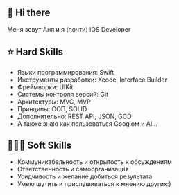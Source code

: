 ## 👋 Hi there 

Меня зовут Аня и я (почти) iOS Developer

## ⭐ Hard Skills
- Языки программирования: Swift
- Инструменты разработки: Xcode, Interface Builder
- Фреймворки: UIKit
- Системы контроля версий: Git
- Архитектуры: MVC, MVP
- Принципы: ООП, SOLID
- Дополнительно: REST API, JSON, GCD
- А также знаю как пользоваться Googloм и AI...

## 🙋🏼‍♀️ Soft Skills
- Коммуникабельность и открытость к обсуждениям
- Ответственность и самоорганизация
- Усидчивость и желание добиться результата
- Умею шутить и прислушиваться к мнению других:) 

  

<!--
**andemiina/andemiina** is a ✨ _special_ ✨ repository because its `README.md` (this file) appears on your GitHub profile.

Here are some ideas to get you started:

- 🔭 I’m currently working on ...
- 🌱 I’m currently learning ...
- 👯 I’m looking to collaborate on ...
- 🤔 I’m looking for help with ...
- 💬 Ask me about ...
- 📫 How to reach me: ...
- 😄 Pronouns: ...
- ⚡ Fun fact: ...
-->
